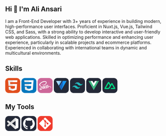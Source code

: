 ## Hi 👋 I'm Ali Ansari

I am a Front-End Developer with 3+ years of experience in building modern, high-performance user interfaces.
Proficient in Nuxt.js, Vue.js, Tailwind CSS, and Sass, with a strong ability to develop interactive and user-friendly web
applications. Skilled in optimizing performance and enhancing user experience, particularly in scalable projects and ecommerce platforms. Experienced in collaborating with international teams in dynamic and multicultural
environments.

## Skills
<div>
  <img height="48px" src="https://github.com/tandpfun/skill-icons/blob/main/icons/HTML.svg" />
<img height="48px" src="https://github.com/tandpfun/skill-icons/blob/main/icons/CSS.svg" />
<img height="48px" src="https://github.com/tandpfun/skill-icons/blob/main/icons/Sass.svg" />
  <img height="48px" src="https://github.com/tandpfun/skill-icons/blob/main/icons/Vuetify-Dark.svg" />
    <img height="48px" src="https://github.com/tandpfun/skill-icons/blob/main/icons/TailwindCSS-Dark.svg" />
    <img height="48px" src="https://github.com/tandpfun/skill-icons/blob/main/icons/VueJS-Dark.svg" />
  <img height="48px" src="https://github.com/tandpfun/skill-icons/blob/main/icons/NuxtJS-Dark.svg" />
</div>

## My Tools
<div>
  <img height="48px" src="https://github.com/tandpfun/skill-icons/blob/main/icons/VSCode-Dark.svg" />
<img height="48px" src="https://github.com/tandpfun/skill-icons/blob/main/icons/Github-Dark.svg" />
<img height="48px" src="https://github.com/tandpfun/skill-icons/blob/main/icons/Git.svg" />
</div>
<!--
**ali2020lara/ali2020lara** is a ✨ _special_ ✨ repository because its `README.md` (this file) appears on your GitHub profile.

Here are some ideas to get you started:

- 🔭 I’m currently working on ...
- 🌱 I’m currently learning ...
- 👯 I’m looking to collaborate on ...
- 🤔 I’m looking for help with ...
- 💬 Ask me about ...
- 📫 How to reach me: ...
- 😄 Pronouns: ...
- ⚡ Fun fact: ...
-->
